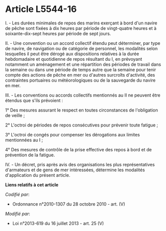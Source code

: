 # Article L5544-16

I. - Les durées minimales de repos des marins exerçant à bord d'un navire de pêche sont fixées à dix heures par période de
vingt-quatre heures et à soixante-dix-sept heures par période de sept jours. 

II. - Une convention ou un accord collectif étendu peut déterminer, par type de navire, de navigation ou de catégorie de
personnel, les modalités selon lesquelles il peut être dérogé aux dispositions relatives à la durée hebdomadaire et
quotidienne de repos résultant du I, en prévoyant notamment un aménagement et une répartition des périodes de travail dans la
semaine ou dans une période de temps autre que la semaine pour tenir compte des actions de pêche en mer ou d'autres surcroîts
d'activité, des contraintes portuaires ou météorologiques ou de la sauvegarde du navire en mer. 

III. - Les conventions ou accords collectifs mentionnés au II ne peuvent être étendus que s'ils prévoient : 

1° Des mesures assurant le respect en toutes circonstances de l'obligation de veille ; 

2° L'octroi de périodes de repos consécutives pour prévenir toute fatigue ; 

3° L'octroi de congés pour compenser les dérogations aux limites mentionnées au I ; 

4° Des mesures de contrôle de la prise effective des repos à bord et de prévention de la fatigue. 

IV. - Un décret, pris après avis des organisations les plus représentatives d'armateurs et de gens de mer intéressées,
détermine les modalités d'application du présent article.

**Liens relatifs à cet article**

_Codifié par_:

  - Ordonnance n°2010-1307 du 28 octobre 2010 - art. (V)

_Modifié par_:

  - Loi n°2013-619 du 16 juillet 2013 - art. 25 (V)
